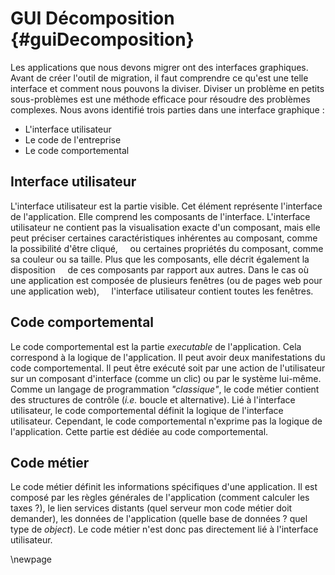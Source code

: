 # GUI Décomposition {#guiDecomposition}

Les applications que nous devons migrer ont des interfaces graphiques.
Avant de créer l'outil de migration, il faut comprendre ce qu'est une telle interface
    et comment nous pouvons la diviser.
Diviser un problème en petits sous-problèmes est une méthode efficace pour résoudre des problèmes complexes.
Nous avons identifié trois parties dans une interface graphique :

* L'interface utilisateur
* Le code de l'entreprise
* Le code comportemental

## Interface utilisateur

L'interface utilisateur est la partie visible.
Cet élément représente l'interface de l'application.
Elle comprend les composants de l'interface.
L'interface utilisateur ne contient pas la visualisation exacte d'un composant,
    mais elle peut préciser certaines caractéristiques inhérentes au composant, comme la possibilité d'être cliqué,
    ou certaines propriétés du composant, comme sa couleur ou sa taille.
Plus que les composants, elle décrit également la disposition
    de ces composants par rapport aux autres.
Dans le cas où une application est composée de plusieurs fenêtres (ou de pages web pour une application web),
    l'interface utilisateur contient toutes les fenêtres.

## Code comportemental

Le code comportemental est la partie _executable_ de l'application.
Cela correspond à la logique de l'application.
Il peut avoir deux manifestations du code comportemental.
Il peut être exécuté soit par une action de l'utilisateur sur un composant d'interface (comme un clic) ou par le système lui-même.
Comme un langage de programmation _"classique"_, le code métier contient des structures de contrôle (_i.e._ boucle et alternative).
Lié à l'interface utilisateur, le code comportemental définit la logique de l'interface utilisateur.
Cependant, le code comportemental n'exprime pas la logique de l'application.
Cette partie est dédiée au code comportemental.

## Code métier

Le code métier définit les informations spécifiques d'une application.
Il est composé par les règles générales de l'application
    (comment calculer les taxes ?), le lien services distants (quel serveur mon code métier doit demander), les données de l'application (quelle base de données ? quel type de _object_).
Le code métier n'est donc pas directement lié à l'interface utilisateur.

\newpage